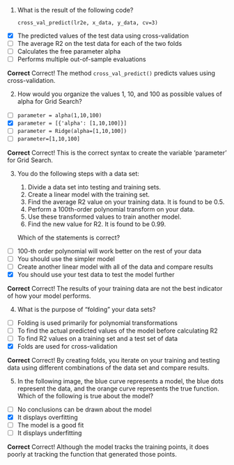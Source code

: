 1. What is the result of the following code?

   `cross_val_predict(lr2e, x_data, y_data, cv=3)`

- [x] The predicted values of the test data using cross-validation
- [ ] The average R2 on the test data for each of the two folds
- [ ] Calculates the free parameter alpha
- [ ] Performs multiple out-of-sample evaluations

**Correct**
Correct! The method `cross_val_predict()` predicts values using cross-validation.

2. How would you organize the values 1, 10, and 100 as possible values of alpha for Grid Search?

- [ ] `parameter = alpha(1,10,100)`
- [x] `parameter = [{'alpha': [1,10,100]}]`
- [ ] `parameter = Ridge(alpha=[1,10,100])`
- [ ] `parameter=[1,10,100]`

**Correct**
Correct! This is the correct syntax to create the variable ‘parameter’ for Grid Search.

3. You do the following steps with a data set:

    1. Divide a data set into testing and training sets.
    2. Create a linear model with the training set.
    3. Find the average R2 value on your training data. It is found to be 0.5.
    4. Perform a 100th-order polynomial transform on your data.
    5. Use these transformed values to train another model.
    6. Find the new value for R2. It is found to be 0.99.

   Which of the statements is correct?

- [ ] 100-th order polynomial will work better on the rest of your data
- [ ] You should use the simpler model
- [ ] Create another linear model with all of the data and compare results
- [x] You should use your test data to test the model further

**Correct**
Correct! The results of your training data are not the best indicator of how your model performs.

4. What is the purpose of “folding” your data sets?

- [ ] Folding is used primarily for polynomial transformations
- [ ] To find the actual predicted values of the model before calculating R2
- [ ] To find R2 values on a training set and a test set of data
- [x] Folds are used for cross-validation

**Correct**
Correct! By creating folds, you iterate on your training and testing data using different combinations of the data set and compare results.

5. In the following image, the blue curve represents a model, the blue dots represent the data, and the orange curve represents the true function. Which of the following is true about the model?

- [ ] No conclusions can be drawn about the model
- [x] It displays overfitting
- [ ] The model is a good fit
- [ ] It displays underfitting

**Correct**
Correct! Although the model tracks the training points, it does poorly at tracking the function that generated those points.